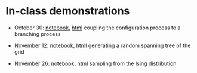 # In-class demonstrations

- October 30: [notebook](configuration_process.ipynb), [html](configuration_process.html)
    coupling the configuration process to a branching process

- November 12: [notebook](random_spanning_tree.ipynb), [html](random_spanning_tree.html)
    generating a random spanning tree of the grid

- November 26: [notebook](ising.ipynb), [html](ising.html)
    sampling from the Ising distribution
